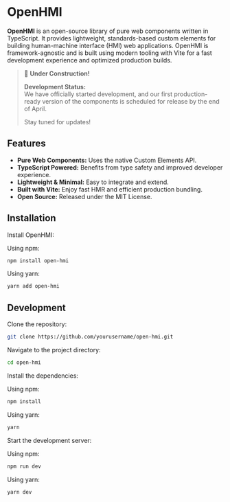 # OpenHMI

**OpenHMI** is an open-source library of pure web components written in TypeScript. It provides lightweight, standards-based custom elements for building human-machine interface (HMI) web applications. OpenHMI is framework-agnostic and is built using modern tooling with Vite for a fast development experience and optimized production builds.

> 🚧 **Under Construction!**
>
> **Development Status:**  
> We have officially started development, and our first production-ready version of the components is scheduled for release by the end of April.
>
> Stay tuned for updates!

## Features

- **Pure Web Components:** Uses the native Custom Elements API.
- **TypeScript Powered:** Benefits from type safety and improved developer experience.
- **Lightweight & Minimal:** Easy to integrate and extend.
- **Built with Vite:** Enjoy fast HMR and efficient production bundling.
- **Open Source:** Released under the MIT License.

## Installation

Install OpenHMI:

Using npm:

```bash
npm install open-hmi
```

Using yarn:

```bash
yarn add open-hmi
```

## Development

Clone the repository:

```bash
git clone https://github.com/yourusername/open-hmi.git
```

Navigate to the project directory:

```bash
cd open-hmi
```

Install the dependencies:

Using npm:

```bash
npm install
```

Using yarn:

```bash
yarn
```

Start the development server:

Using npm:

```bash
npm run dev
```

Using yarn:

```bash
yarn dev
```
